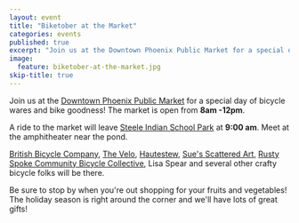 ```yaml
---
layout: event
title: "Biketober at the Market"
categories: events
published: true
excerpt: "Join us at the Downtown Phoenix Public Market for a special day of bicycle wares and bike goodness!"
image:
  feature: biketober-at-the-market.jpg
skip-title: true
---
```


Join us at the [Downtown Phoenix Public Market](http://www.phxpublicmarket.com/) for a special day of bicycle wares and bike goodness!
The market is open from **8am -12pm**.

A ride to the market will leave [Steele Indian School Park](https://goo.gl/maps/2rG9uDYMHa32) at **9:00 am**. Meet at the amphitheater near the pond.

[British Bicycle Company](http://www.facebook.com/BritishBicycleCompany),
[The Velo](https://www.facebook.com/thevelophx),
[Hautestew](https://www.facebook.com/Hautestew),
[Sue's Scattered Art](https://www.facebook.com/pages/Sues-Scattered-Art/354201814612668),
[Rusty Spoke Community Bicycle Collective](http://www.rustyspoke.org/),
Lisa Spear
and several other crafty bicycle folks will be there.

Be sure to stop by when you're out shopping for your fruits and vegetables! The holiday season is right around the corner and we'll have lots of great gifts!
